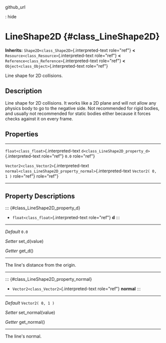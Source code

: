 github\_url

:   hide

LineShape2D {#class_LineShape2D}
===========

**Inherits:** `Shape2D<class_Shape2D>`{.interpreted-text role="ref"}
**\<** `Resource<class_Resource>`{.interpreted-text role="ref"} **\<**
`Reference<class_Reference>`{.interpreted-text role="ref"} **\<**
`Object<class_Object>`{.interpreted-text role="ref"}

Line shape for 2D collisions.

Description
-----------

Line shape for 2D collisions. It works like a 2D plane and will not
allow any physics body to go to the negative side. Not recommended for
rigid bodies, and usually not recommended for static bodies either
because it forces checks against it on every frame.

Properties
----------

  -------------------------------------------- --------------------------------------------------------------- -------------------
  `float<class_float>`{.interpreted-text       `d<class_LineShape2D_property_d>`{.interpreted-text role="ref"} `0.0`
  role="ref"}                                                                                                  

  `Vector2<class_Vector2>`{.interpreted-text   `normal<class_LineShape2D_property_normal>`{.interpreted-text   `Vector2( 0, 1 )`
  role="ref"}                                  role="ref"}                                                     
  -------------------------------------------- --------------------------------------------------------------- -------------------

Property Descriptions
---------------------

::: {#class_LineShape2D_property_d}
-   `float<class_float>`{.interpreted-text role="ref"} **d**
:::

  ----------- ---------------
  *Default*   `0.0`

  *Setter*    set\_d(value)

  *Getter*    get\_d()
  ----------- ---------------

The line\'s distance from the origin.

------------------------------------------------------------------------

::: {#class_LineShape2D_property_normal}
-   `Vector2<class_Vector2>`{.interpreted-text role="ref"} **normal**
:::

  ----------- ---------------------
  *Default*   `Vector2( 0, 1 )`

  *Setter*    set\_normal(value)

  *Getter*    get\_normal()
  ----------- ---------------------

The line\'s normal.
